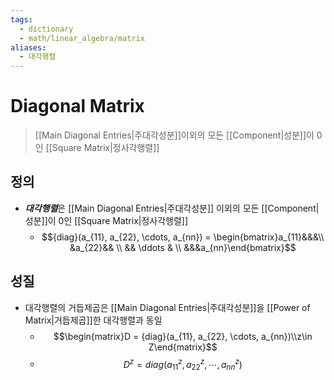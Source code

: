 ```yaml
---
tags:
  - dictionary
  - math/linear_algebra/matrix
aliases:
  - 대각행렬
---
```

# Diagonal Matrix
> [[Main Diagonal Entries|주대각성분]]이외의 모든 [[Component|성분]]이 0인 [[Square Matrix|정사각행렬]]
## 정의
+ ***대각행렬***은 [[Main Diagonal Entries|주대각성분]] 이외의 모든 [[Component|성분]]이 0인 [[Square Matrix|정사각행렬]]
	+ $${diag}(a_{11}, a_{22}, \cdots, a_{nn}) = \begin{bmatrix}a_{11}&&&\\ &a_{22}&& \\ && \ddots & \\ &&&a_{nn}\end{bmatrix}$$
## 성질
+ 대각행렬의 거듭제곱은 [[Main Diagonal Entries|주대각성분]]을 [[Power of Matrix|거듭제곱]]한 대각행렬과 동일
	+ $$\begin{matrix}D = {diag}(a_{11}, a_{22}, \cdots, a_{nn})\\z\in Z\end{matrix}$$
	+ $$D^{z} = {diag}(a_{11}^z, a_{22}^z, \cdots, a_{nn}^z)$$
